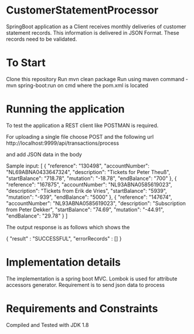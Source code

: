 # CustomerStatementProcessor
SpringBoot application as a Client receives monthly deliveries of customer statement records. This information is delivered in JSON Format. These records need to be validated.

# To Start
Clone this repository
Run mvn clean package
Run using maven command - mvn spring-boot:run on cmd where the pom.xml is located

# Running the application
To test the application a REST client like POSTMAN is required.

For uploading a single file choose POST and the following url http://localhost:9999/api/transactions/process

and add JSON data in the body

Sample input:
                            [
                               {
                                  "reference": "130498",
                                  "accountNumber": "NL69ABNA0433647324",
                                  "description": "Tickets for Peter Theuß",
                                  "startBalance": "718.78",
                                  "mutation": "-18.78",
                                  "endBalance": "700"
                               },
                               {
                                  "reference": "167875",
                                  "accountNumber": "NL93ABNA0585619023",
                                  "description": "Tickets from Erik de Vries",
                                  "startBalance": "5939",
                                  "mutation": "-939",
                                  "endBalance": "5000"
                               },
                               {
                                  "reference": "147674",
                                  "accountNumber": "NL93ABNA0585619023",
                                  "description": "Subscription from Peter Dekker",
                                  "startBalance": "74.69",
                                  "mutation": "-44.91",
                                  "endBalance": "29.78"
                               }
                            ]

The output response is as follows which shows the


{
    "result" : "SUCCESSFUL",
    "errorRecords" : []
}


# Implementation details
The implementation is a spring boot MVC.
Lombok is used for attribute accessors generator.
Requirement is to send json data to process



# Requirements and Constraints
Compiled and Tested with JDK 1.8

